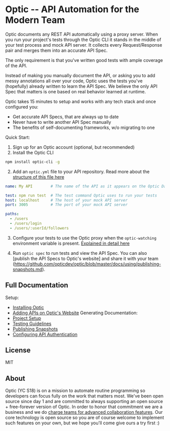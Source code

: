 # Optic -- API Automation for the Modern Team
Optic documents any REST API automatically using a proxy server. When you run your project's tests through the Optic CLI it stands in the middle of your test process and mock API server. It collects every Request/Response pair and merges them into an accurate API Spec. 

The only requirement is that you've written good tests with ample coverage of the API. 

Instead of making you manually document the API, or asking you to add messy annotations all over your code, Optic uses the tests you've (hopefully) already written to learn the API Spec. We believe the only API Spec that matters is one based on real behavior learned at runtime. 

Optic takes 15 minutes to setup and works with any tech stack and once configured you:
- Get accurate API Specs, that are always up to date
- Never have to write another API Spec manually
- The benefits of self-documenting frameworks, w/o migrating to one

Quick Start: 

1. Sign up for an Optic account (optional, but recommended) 
1. Install the Optic CLI
```bash
npm install optic-cli -g
```

2. Add an `optic.yml` file to your API repository. Read more about the [structure of this file here](https://github.com/opticdev/optic/blob/master/docs/using/project-setup.md)
```yaml
name: My API        # The name of the API as it appears on the Optic Dashboard

test: npm run test  # The test command Optic uses to run your tests
host: localhost     # The host of your mock API server
port: 3005          # The port of your mock API server

paths:
  - /users
  - /users/login
  - /users/:userId/followers
```

3. Configure your tests to use the Optic proxy when the `optic-watching` environment variable is present. [Explained in detail here](https://github.com/opticdev/optic/blob/master/docs/using/testing-guidelines.md)

4. Run `optic spec` to run tests and view the API Spec. You can also [publish the API Specs to Optic's website] and share it with your team (https://github.com/opticdev/optic/blob/master/docs/using/publishing-snapshots.md).


## Full Documentation
Setup: 
- [Installing Optic](https://github.com/opticdev/optic/blob/master/docs/setup/install.md)
- [Adding APIs on Optic's Website](https://github.com/opticdev/optic/blob/master/docs/setup/creating-projects.md)
Generating Documentation: 
- [Project Setup](https://github.com/opticdev/optic/blob/master/docs/using/project-setup.md)
- [Testing Guidelines](https://github.com/opticdev/optic/blob/master/docs/using/testing-guidelines.md)
- [Publishing Snapshots](https://github.com/opticdev/optic/blob/master/docs/using/publishing-snapshots.md)
- [Configuring API Authentication](https://github.com/opticdev/optic/blob/master/docs/using/authentication.md)

## License 
MIT 

## About 
Optic (YC S18) is on a mission to automate routine programming so developers can focus fully on the work that matters most. We've been open source since day 1 and are committed to always supporting an open source + free-forever version of Optic. In order to honor that commitment we are a business and we do [charge teams for advanced collaboration features](useoptic.com/pricing). Our core technology is open source so you are of course welcome to implement such features on your own, but we hope you'll come give ours a try first :) 

